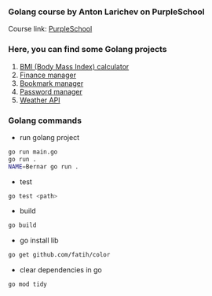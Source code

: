 ### Golang course by Anton Larichev on PurpleSchool

Course link: [PurpleSchool](https://purpleschool.ru/course/go-basics)

### Here, you can find some Golang projects

1. [BMI (Body Mass Index) calculator](https://github.com/bernar-education/purple-school/tree/main/golang/1-go-bmi)
2. [Finance manager](https://github.com/bernar-education/purple-school/tree/main/golang/2-go-finance)
3. [Bookmark manager](https://github.com/bernar-education/purple-school/tree/main/golang/3-go-bookmark)
4. [Password manager](https://github.com/bernar-education/purple-school/tree/main/golang/4-go-password)
5. [Weather API](https://github.com/bernar-education/purple-school/tree/main/golang/5-go-weather)

### Golang commands

* run golang project
```bash
go run main.go
go run .
NAME=Bernar go run .
```
* test
```bash
go test <path>
```
* build
```bash
go build
```
* go install lib
```bash
go get github.com/fatih/color
```
* clear dependencies in go
```bash
go mod tidy
```

